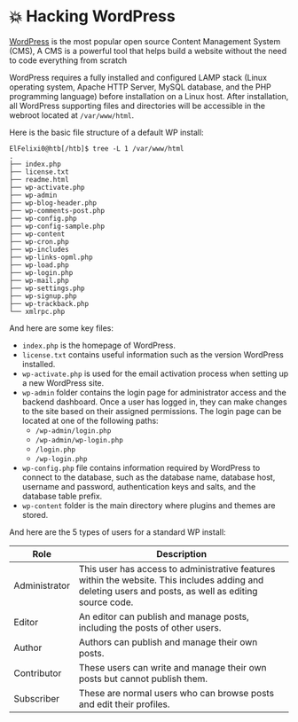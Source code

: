 # 💥 Hacking WordPress

[WordPress](https://wordpress.org/) is the most popular open source Content Management System (CMS), A CMS is a powerful tool that helps build a website without the need to code everything from scratch

WordPress requires a fully installed and configured LAMP stack (Linux operating system, Apache HTTP Server, MySQL database, and the PHP programming language) before installation on a Linux host. After installation, all WordPress supporting files and directories will be accessible in the webroot located at `/var/www/html`.

Here is the basic file structure of a default WP install:

```shell-session
ElFelixi0@htb[/htb]$ tree -L 1 /var/www/html
.
├── index.php
├── license.txt
├── readme.html
├── wp-activate.php
├── wp-admin
├── wp-blog-header.php
├── wp-comments-post.php
├── wp-config.php
├── wp-config-sample.php
├── wp-content
├── wp-cron.php
├── wp-includes
├── wp-links-opml.php
├── wp-load.php
├── wp-login.php
├── wp-mail.php
├── wp-settings.php
├── wp-signup.php
├── wp-trackback.php
└── xmlrpc.php
```

And here are some key files:

* `index.php` is the homepage of WordPress.
* `license.txt` contains useful information such as the version WordPress installed.
* `wp-activate.php` is used for the email activation process when setting up a new WordPress site.
* `wp-admin` folder contains the login page for administrator access and the backend dashboard. Once a user has logged in, they can make changes to the site based on their assigned permissions. The login page can be located at one of the following paths:
  * `/wp-admin/login.php`
  * `/wp-admin/wp-login.php`
  * `/login.php`
  * `/wp-login.php`
* `wp-config.php` file contains information required by WordPress to connect to the database, such as the database name, database host, username and password, authentication keys and salts, and the database table prefix.
* `wp-content` folder is the main directory where plugins and themes are stored.

And here are the 5 types of users for a standard WP install:

| Role          | Description                                                                                                                                            |
| ------------- | ------------------------------------------------------------------------------------------------------------------------------------------------------ |
| Administrator | This user has access to administrative features within the website. This includes adding and deleting users and posts, as well as editing source code. |
| Editor        | An editor can publish and manage posts, including the posts of other users.                                                                            |
| Author        | Authors can publish and manage their own posts.                                                                                                        |
| Contributor   | These users can write and manage their own posts but cannot publish them.                                                                              |
| Subscriber    | These are normal users who can browse posts and edit their profiles.                                                                                   |
